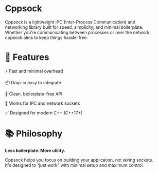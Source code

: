 # Cppsock
Cppsock is a lightweight IPC (Inter-Process Communication) and networking library built for speed, simplicity, and minimal boilerplate. Whether you're communicating between processes or over the network, cppsock aims to keep things hassle-free.

# 🚀 Features
⚡ Fast and minimal overhead

📦 Drop-in easy to integrate

🧼 Clean, boilerplate-free API

🔄 Works for IPC and network sockets

✅ Designed for modern C++ (C++17+)

# 📚 Philosophy
**Less boilerplate. More utility.**

Cppsock helps you focus on building your application, not wiring sockets. It's designed to “just work” with minimal setup and maximum control.